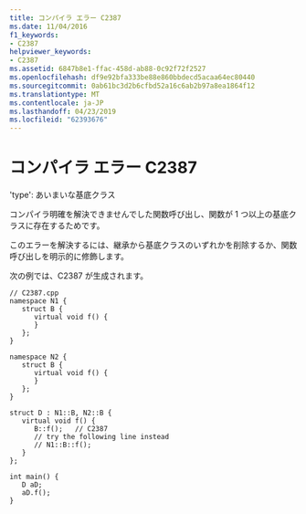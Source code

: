 ```yaml
---
title: コンパイラ エラー C2387
ms.date: 11/04/2016
f1_keywords:
- C2387
helpviewer_keywords:
- C2387
ms.assetid: 6847b8e1-ffac-458d-ab88-0c92f72f2527
ms.openlocfilehash: df9e92bfa333be88e860bbdecd5acaa64ec80440
ms.sourcegitcommit: 0ab61bc3d2b6cfbd52a16c6ab2b97a8ea1864f12
ms.translationtype: MT
ms.contentlocale: ja-JP
ms.lasthandoff: 04/23/2019
ms.locfileid: "62393676"
---
```

# <a name="compiler-error-c2387"></a>コンパイラ エラー C2387

'type': あいまいな基底クラス

コンパイラ明確を解決できませんでした関数呼び出し、関数が 1 つ以上の基底クラスに存在するためです。

このエラーを解決するには、継承から基底クラスのいずれかを削除するか、関数呼び出しを明示的に修飾します。

次の例では、C2387 が生成されます。

```
// C2387.cpp
namespace N1 {
   struct B {
      virtual void f() {
      }
   };
}

namespace N2 {
   struct B {
      virtual void f() {
      }
   };
}

struct D : N1::B, N2::B {
   virtual void f() {
      B::f();   // C2387
      // try the following line instead
      // N1::B::f();
   }
};

int main() {
   D aD;
   aD.f();
}
```